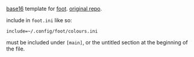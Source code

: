 [base16](https://github.com/base16-project/base16) template for [foot](https://codeberg.org/dnkl/foot).
[original repo](https://git.sr.ht/~h4n1/base16-foot).

include in `foot.ini` like so:

    include=~/.config/foot/colours.ini

must be included under `[main]`, or the untitled section at the beginning of the file.
